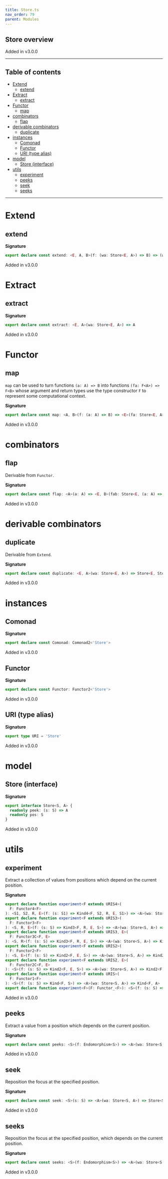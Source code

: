 ```yaml
---
title: Store.ts
nav_order: 79
parent: Modules
---
```


## Store overview

Added in v3.0.0

---

<h2 class="text-delta">Table of contents</h2>

- [Extend](#extend)
  - [extend](#extend)
- [Extract](#extract)
  - [extract](#extract)
- [Functor](#functor)
  - [map](#map)
- [combinators](#combinators)
  - [flap](#flap)
- [derivable combinators](#derivable-combinators)
  - [duplicate](#duplicate)
- [instances](#instances)
  - [Comonad](#comonad)
  - [Functor](#functor-1)
  - [URI (type alias)](#uri-type-alias)
- [model](#model)
  - [Store (interface)](#store-interface)
- [utils](#utils)
  - [experiment](#experiment)
  - [peeks](#peeks)
  - [seek](#seek)
  - [seeks](#seeks)

---

# Extend

## extend

**Signature**

```ts
export declare const extend: <E, A, B>(f: (wa: Store<E, A>) => B) => (wa: Store<E, A>) => Store<E, B>
```

Added in v3.0.0

# Extract

## extract

**Signature**

```ts
export declare const extract: <E, A>(wa: Store<E, A>) => A
```

Added in v3.0.0

# Functor

## map

`map` can be used to turn functions `(a: A) => B` into functions `(fa: F<A>) => F<B>` whose argument and return types
use the type constructor `F` to represent some computational context.

**Signature**

```ts
export declare const map: <A, B>(f: (a: A) => B) => <E>(fa: Store<E, A>) => Store<E, B>
```

Added in v3.0.0

# combinators

## flap

Derivable from `Functor`.

**Signature**

```ts
export declare const flap: <A>(a: A) => <E, B>(fab: Store<E, (a: A) => B>) => Store<E, B>
```

Added in v3.0.0

# derivable combinators

## duplicate

Derivable from `Extend`.

**Signature**

```ts
export declare const duplicate: <E, A>(wa: Store<E, A>) => Store<E, Store<E, A>>
```

Added in v3.0.0

# instances

## Comonad

**Signature**

```ts
export declare const Comonad: Comonad2<'Store'>
```

Added in v3.0.0

## Functor

**Signature**

```ts
export declare const Functor: Functor2<'Store'>
```

Added in v3.0.0

## URI (type alias)

**Signature**

```ts
export type URI = 'Store'
```

Added in v3.0.0

# model

## Store (interface)

**Signature**

```ts
export interface Store<S, A> {
  readonly peek: (s: S) => A
  readonly pos: S
}
```

Added in v3.0.0

# utils

## experiment

Extract a collection of values from positions which depend on the current position.

**Signature**

```ts
export declare function experiment<F extends URIS4>(
  F: Functor4<F>
): <S1, S2, R, E>(f: (s: S1) => Kind4<F, S2, R, E, S1>) => <A>(wa: Store<S1, A>) => Kind4<F, S2, R, E, A>
export declare function experiment<F extends URIS3>(
  F: Functor3<F>
): <S, R, E>(f: (s: S) => Kind3<F, R, E, S>) => <A>(wa: Store<S, A>) => Kind3<F, R, E, A>
export declare function experiment<F extends URIS3, E>(
  F: Functor3C<F, E>
): <S, R>(f: (s: S) => Kind3<F, R, E, S>) => <A>(wa: Store<S, A>) => Kind3<F, R, E, A>
export declare function experiment<F extends URIS2>(
  F: Functor2<F>
): <S, E>(f: (s: S) => Kind2<F, E, S>) => <A>(wa: Store<S, A>) => Kind2<F, E, A>
export declare function experiment<F extends URIS2, E>(
  F: Functor2C<F, E>
): <S>(f: (s: S) => Kind2<F, E, S>) => <A>(wa: Store<S, A>) => Kind2<F, E, A>
export declare function experiment<F extends URIS>(
  F: Functor1<F>
): <S>(f: (s: S) => Kind<F, S>) => <A>(wa: Store<S, A>) => Kind<F, A>
export declare function experiment<F>(F: Functor_<F>): <S>(f: (s: S) => HKT<F, S>) => <A>(wa: Store<S, A>) => HKT<F, A>
```

Added in v3.0.0

## peeks

Extract a value from a position which depends on the current position.

**Signature**

```ts
export declare const peeks: <S>(f: Endomorphism<S>) => <A>(wa: Store<S, A>) => A
```

Added in v3.0.0

## seek

Reposition the focus at the specified position.

**Signature**

```ts
export declare const seek: <S>(s: S) => <A>(wa: Store<S, A>) => Store<S, A>
```

Added in v3.0.0

## seeks

Reposition the focus at the specified position, which depends on the current position.

**Signature**

```ts
export declare const seeks: <S>(f: Endomorphism<S>) => <A>(wa: Store<S, A>) => Store<S, A>
```

Added in v3.0.0
